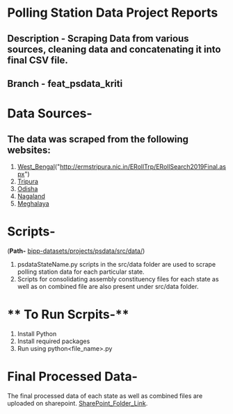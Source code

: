 # Polling Station Data Project Reports 
## **Description -** Scraping Data from various sources, cleaning data and concatenating it into final CSV file.
## **Branch -** feat_psdata_kriti

# **Data Sources-** 
## The data was scraped from the following websites:
1. [West_Bengal](https://www.elections.in/west-bengal/polling-booths/)("http://ermstripura.nic.in/ERollTrp/ERollSearch2019Final.aspx")
2. [Tripura](http://ermstripura.nic.in/ERollTrp/ERollSearch2019Final.aspx)
3. [Odisha](http://election.ori.nic.in/odishaceo/ViewEroll.aspx)
4. [Nagaland](http://ceo.nagaland.gov.in/DownloadERoll)
5. [Meghalaya](http://ceomeghalaya.nic.in/erolls/electoral-rolls-pdf.html)

# **Scripts-**
(**Path-** [bipp-datasets/projects/psdata/src/data/](https://github.com/bippisb/bipp-datasets/tree/feat_psdata_kriti/projects/psdata/src/data))
1. psdataStateName.py scripts in the src/data folder are used to scrape polling station data for each particular state.
2. Scripts for consolidating assembly constituency files for each state as well as on combined file are also present under src/data folder.

# ** To Run Scrpits-**
1. Install Python
2. Install required packages
3. Run using python<file_name>.py

# **Final Processed Data-**
The final processed data of each state as well as combined files are uploaded on sharepoint. [SharePoint_Folder_Link](https://isbhydmoh.sharepoint.com/:f:/s/bipp-projects-datasets/Eh7QZVNzIOZNqDAE267bcUQBtuvoIYnqqZqHZvvTDziUsg?e=MryK2R).

